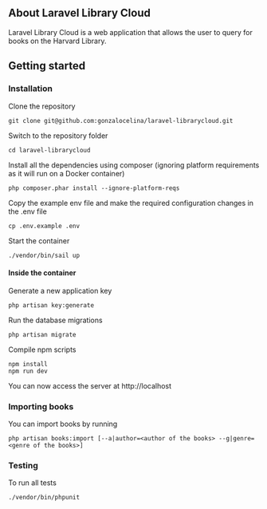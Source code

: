 ## About Laravel Library Cloud

Laravel Library Cloud is a web application that allows the user to query for books on the Harvard Library.

## Getting started

### Installation

Clone the repository

    git clone git@github.com:gonzalocelina/laravel-librarycloud.git

Switch to the repository folder

    cd laravel-librarycloud

Install all the dependencies using composer (ignoring platform requirements as it will run on a Docker container)

    php composer.phar install --ignore-platform-reqs

Copy the example env file and make the required configuration changes in the .env file

    cp .env.example .env

Start the container

    ./vendor/bin/sail up

#### Inside the container

Generate a new application key

    php artisan key:generate

Run the database migrations

    php artisan migrate
    
Compile npm scripts

    npm install
    npm run dev

You can now access the server at http://localhost

### Importing books

You can import books by running

    php artisan books:import [--a|author=<author of the books> --g|genre=<genre of the books>]

### Testing

To run all tests

    ./vendor/bin/phpunit
